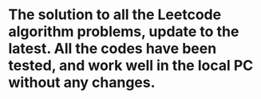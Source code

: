 # The solution to all the Leetcode algorithm problems, update to the latest. All the codes have been tested, and work well in the local PC without any changes.

